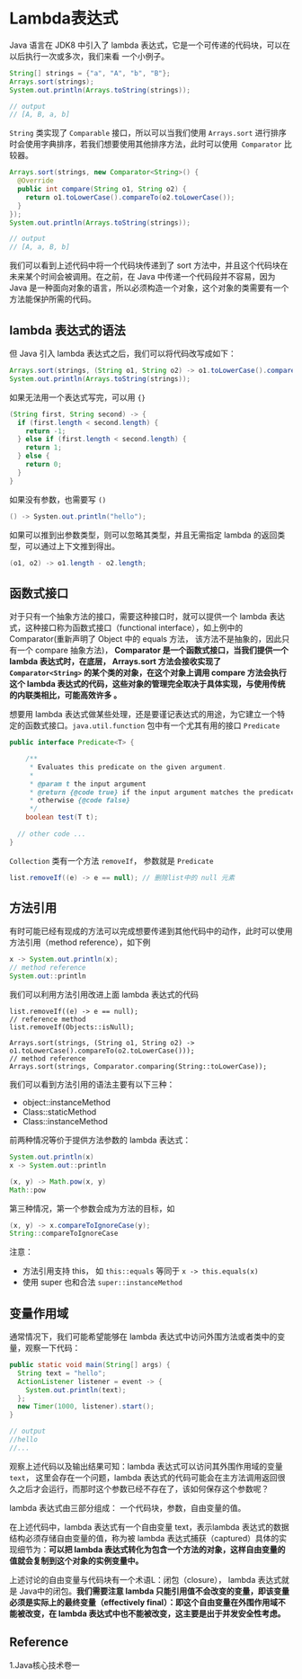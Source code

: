 # Lambda表达式

Java 语言在 JDK8 中引入了 lambda 表达式，它是一个可传递的代码块，可以在以后执行一次或多次，我们来看 一个小例子。

```java
String[] strings = {"a", "A", "b", "B"};
Arrays.sort(strings);
System.out.println(Arrays.toString(strings));

// output
// [A, B, a, b]
```

`String` 类实现了 `Comparable` 接口，所以可以当我们使用 `Arrays.sort` 进行排序时会使用字典排序，若我们想要使用其他排序方法，此时可以使用` Comparator` 比较器。

```java
Arrays.sort(strings, new Comparator<String>() {
  @Override
  public int compare(String o1, String o2) {
    return o1.toLowerCase().compareTo(o2.toLowerCase());
  }
});
System.out.println(Arrays.toString(strings));

// output
// [A, a, B, b]
```

我们可以看到上述代码中将一个代码块传递到了 sort 方法中，并且这个代码块在未来某个时间会被调用。在之前，在 Java 中传递一个代码段并不容易，因为 Java 是一种面向对象的语言，所以必须构造一个对象，这个对象的类需要有一个方法能保护所需的代码。

## lambda 表达式的语法

但 Java 引入 lambda 表达式之后，我们可以将代码改写成如下：

```java
Arrays.sort(strings, (String o1, String o2) -> o1.toLowerCase().compareTo(o2.toLowerCase()));
System.out.println(Arrays.toString(strings));
```



如果无法用一个表达式写完，可以用 `{}`

```java
(String first, String second) -> {
  if (first.length < second.length) {
    return -1;
  } else if (first.length < second.length) {
    return 1;
  } else {
    return 0;
  }
}
```

如果没有参数，也需要写 `()`

```java
() -> Systen.out.println("hello");
```

如果可以推到出参数类型，则可以忽略其类型，并且无需指定 lambda 的返回类型，可以通过上下文推到得出。

```java
(o1, o2) -> o1.length - o2.length;
```



## 函数式接口

对于只有一个抽象方法的接口，需要这种接口时，就可以提供一个 lambda 表达式，这种接口称为函数式接口（functional interface），如上例中的 Comparator(重新声明了 Object 中的 equals 方法， 该方法不是抽象的，因此只有一个 compare 抽象方法)， **Comparator 是一个函数式接口，当我们提供一个 lambda 表达式时，在底层， Arrays.sort 方法会接收实现了 `Comparator<String>` 的某个类的对象，在这个对象上调用 compare 方法会执行这个 lambda 表达式的代码，这些对象的管理完全取决于具体实现，与使用传统的内联类相比，可能高效许多 。**



想要用 lambda 表达式做某些处理，还是要谨记表达式的用途，为它建立一个特定的函数式接口。`java.util.function` 包中有一个尤其有用的接口 `Predicate`

```java
public interface Predicate<T> {

    /**
     * Evaluates this predicate on the given argument.
     *
     * @param t the input argument
     * @return {@code true} if the input argument matches the predicate,
     * otherwise {@code false}
     */
    boolean test(T t);
  
  // other code ...
}
```

`Collection` 类有一个方法 `removeIf`， 参数就是 `Predicate`

```java
list.removeIf((e) -> e == null); // 删除list中的 null 元素
```



## 方法引用

有时可能已经有现成的方法可以完成想要传递到其他代码中的动作，此时可以使用方法引用（method reference），如下例

```java
x -> System.out.println(x);
// method reference
System.out::println
```

我们可以利用方法引用改进上面 lambda 表达式的代码

```
list.removeIf((e) -> e == null);
// reference method
list.removeIf(Objects::isNull);

Arrays.sort(strings, (String o1, String o2) -> o1.toLowerCase().compareTo(o2.toLowerCase()));
// method reference
Arrays.sort(strings, Comparator.comparing(String::toLowerCase));
```



我们可以看到方法引用的语法主要有以下三种：

- object::instanceMethod
- Class::staticMethod
- Class::instanceMethod

前两种情况等价于提供方法参数的 lambda 表达式：

```java
System.out.println(x) 
x -> System.out::println

(x, y) -> Math.pow(x, y)
Math::pow
```

第三种情况，第一个参数会成为方法的目标，如

```java
(x, y) -> x.compareToIgnoreCase(y);
String::compareToIgnoreCase
```



注意：

- 方法引用支持 this， 如 `this::equals` 等同于 `x -> this.equals(x)`
- 使用 super 也和合法 `super::instanceMethod`



## 变量作用域

通常情况下，我们可能希望能够在 lambda 表达式中访问外围方法或者类中的变量，观察一下代码：

```java
public static void main(String[] args) {
  String text = "hello";
  ActionListener listener = event -> {
    System.out.println(text);
  };
  new Timer(1000, listener).start();
}

// output
//hello
//...
```

观察上述代码以及输出结果可知：lambda 表达式可以访问其外围作用域的变量 `text`， 这里会存在一个问题，lambda 表达式的代码可能会在主方法调用返回很久之后才会运行，而那时这个参数已经不存在了，该如何保存这个参数呢？

lambda 表达式由三部分组成： 一个代码块，参数，自由变量的值。

在上述代码中，lambda 表达式有一个自由变量 text，表示lambda 表达式的数据结构必须存储自由变量的值，称为被 lambda 表达式捕获（captured）具体的实现细节为：**可以把 lambda 表达式转化为包含一个方法的对象，这样自由变量的值就会复制到这个对象的实例变量中。**



上述讨论的自由变量与代码块有一个术语L：闭包（closure）， lambda 表达式就是 Java中的闭包。**我们需要注意 lambda 只能引用值不会改变的变量，即该变量必须是实际上的最终变量（effectively final）：即这个自由变量在外围作用域不能被改变，在 lambda 表达式中也不能被改变，这主要是出于并发安全性考虑。**



## Reference

1.Java核心技术卷一